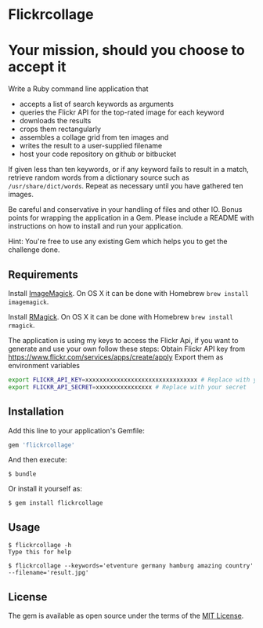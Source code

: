 # Flickrcollage

Your mission, should you choose to accept it
============================================

Write a Ruby command line application that

* accepts a list of search keywords as arguments
* queries the Flickr API for the top-rated image for each keyword
* downloads the results
* crops them rectangularly
* assembles a collage grid from ten images and
* writes the result to a user-supplied filename
* host your code repository on github or bitbucket

If given less than ten keywords, or if any keyword fails to
result in a match, retrieve random words from a dictionary
source such as `/usr/share/dict/words`. Repeat as necessary
until you have gathered ten images.

Be careful and conservative in your handling of files and
other IO. Bonus points for wrapping the application in a
Gem. Please include a README with instructions on how to
install and run your application.

Hint: You're free to use any existing Gem which helps you to
get the challenge done.

## Requirements

Install [ImageMagick](http://www.imagemagick.org/). On OS X it can be done with Homebrew `brew install imagemagick`.

Install [RMagick](https://github.com/rmagick/rmagick). On OS X it can be done with Homebrew `brew install rmagick`.

The application is using my keys to access the Flickr Api, if you want to generate and use your own follow these steps:
Obtain Flickr API key from https://www.flickr.com/services/apps/create/apply
Export them as environment variables
```bash
export FLICKR_API_KEY=xxxxxxxxxxxxxxxxxxxxxxxxxxxxxxxx # Replace with your key
export FLICKR_API_SECRET=xxxxxxxxxxxxxxxx # Replace with your secret
```

## Installation

Add this line to your application's Gemfile:

```ruby
gem 'flickrcollage'
```

And then execute:

    $ bundle

Or install it yourself as:

    $ gem install flickrcollage

## Usage

    $ flickrcollage -h
    Type this for help

    $ flickrcollage --keywords='etventure germany hamburg amazing country' --filename='result.jpg'


## License

The gem is available as open source under the terms of the [MIT License](http://opensource.org/licenses/MIT).

